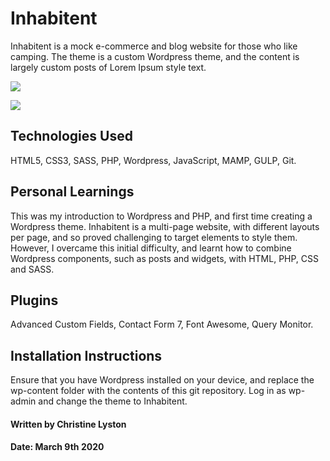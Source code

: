 # Inhabitent

Inhabitent is a mock e-commerce and blog website for those who like camping. The theme is a custom Wordpress theme, and the content is largely custom posts of Lorem Ipsum style text.

![](InhabitentHomeGif.gif)

![](InhabitentProductsGif.gif)

## Technologies Used

HTML5, CSS3, SASS, PHP, Wordpress, JavaScript, MAMP, GULP, Git.

## Personal Learnings

This was my introduction to Wordpress and PHP, and first time creating a Wordpress theme. Inhabitent is a multi-page website, with different layouts per page, and so proved challenging to target elements to style them. However, I overcame this initial difficulty, and learnt how to combine Wordpress components, such as posts and widgets, with HTML, PHP, CSS and SASS.

## Plugins

Advanced Custom Fields, Contact Form 7, Font Awesome, Query Monitor.

## Installation Instructions

Ensure that you have Wordpress installed on your device, and replace the wp-content folder with the contents of this git repository. Log in as wp-admin and change the theme to Inhabitent.

#### Written by Christine Lyston
#### Date: March 9th 2020